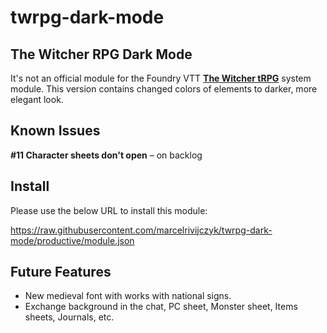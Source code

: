 # twrpg-dark-mode
## The Witcher RPG Dark Mode

It's not an official module for the Foundry VTT [**The Witcher tRPG**](https://github.com/witchertrpg-foundryvtt/TheWitcherTRPG) system module.
This version contains changed colors of elements to darker, more elegant look.

## Known Issues
**#11 Character sheets don't open** – on backlog

## Install
Please use the below URL to install this module:

https://raw.githubusercontent.com/marcelrivijczyk/twrpg-dark-mode/productive/module.json

## Future Features
- New medieval font with works with national signs.
- Exchange background in the chat, PC sheet, Monster sheet, Items sheets, Journals, etc.
